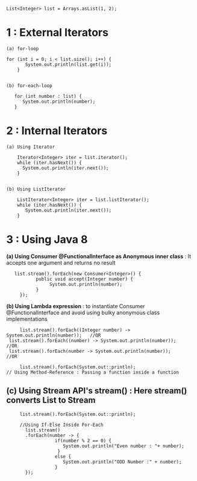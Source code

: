 
    List<Integer> list = Arrays.asList(1, 2);

  
 # 1 : External Iterators 
 
    (a) for-loop
        
	for (int i = 0; i < list.size(); i++) {
           System.out.println(list.get(i));
        }


    (b) for-each-loop
   
       for (int number : list) {
          System.out.println(number);
       }
		
				
 # 2 : Internal Iterators  
		
    (a) Using Iterator

        Iterator<Integer> iter = list.iterator();
        while (iter.hasNext()) {
          System.out.println(iter.next());
        }
		
		
    (b) Using ListIterator

        ListIterator<Integer> iter = list.listIterator();
        while (iter.hasNext()) {
           System.out.println(iter.next());
        }
	
	
 # 3 : Using Java 8 
			
**(a) Using Consumer @FunctionalInterface as Anonymous inner class**  : It accepts one argument and returns no result

       list.stream().forEach(new Consumer<Integer>() {
               public void accept(Integer number) {
                    System.out.println(number);
               }
         });	
		
		
**(b) Using Lambda expression** :  to instantiate Consumer @FunctionalInterface and avoid using bulky anonymous class implementations
		
         list.stream().forEach((Integer number) -> System.out.println(number));   //OR
	 list.stream().forEach((number) -> System.out.println(number));           //OR
	 list.stream().forEach(number -> System.out.println(number));             //OR 
		
         list.stream().forEach(System.out::println);                              // Using Method-Reference : Passing a function inside a function
		
			
			
## (c) Using Stream API's stream() : Here stream() converts List<Integer> to  Stream<Integer>
     
         list.stream().forEach(System.out::println);

         //Using If-Else Inside For-Each
           list.stream()
           .forEach(number -> {
                      if(number % 2 == 0) {
                         System.out.println("Even number : "+ number);
                       }
                      else {
                         System.out.println("ODD Number :" + number);
                      }  
           });  	
			
					
			
